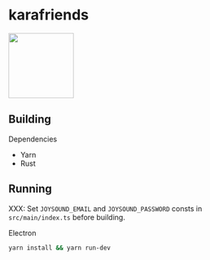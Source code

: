 # karafriends

<img src="https://raw.githubusercontent.com/robertlai/karafriends/master/icon.png" width="128" />

## Building

Dependencies

- Yarn
- Rust

## Running

XXX: Set `JOYSOUND_EMAIL` and `JOYSOUND_PASSWORD` consts in `src/main/index.ts` before building.

Electron

```sh
yarn install && yarn run-dev
```
